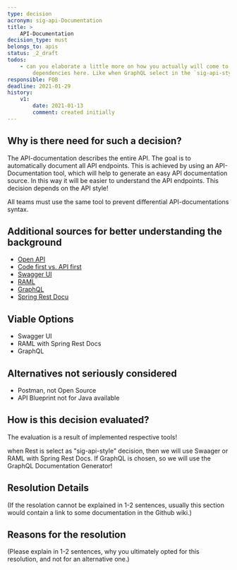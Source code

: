 ```yaml
---
type: decision
acronym: sig-api-Documentation 
title: >
    API-Documentation
decision_type: must
belongs_to: apis
status: _2_draft
todos:
    - can you elaborate a little more on how you actually will come to a decision proposal? E.g. by giving the 
        dependencies here. Like when GraphQL select in the `sig-api-style` decision, then ... etc.
responsible: FOB
deadline: 2021-01-29
history:
    v1:
        date: 2021-01-13
        comment: created initially
---
```


## Why is there need for such a decision?
The API-documentation describes the entire
API. The goal is to automatically document all API endpoints. This is achieved by using an API-Documentation tool, which will help to generate an easy API documentation source.
In this way it will be easier to understand the API endpoints. This decision depends on the API style!

All teams must use the same tool to prevent differential API-documentations syntax.

## Additional sources for better understanding the background

* [Open API](https://entwickler.de/online/development/einstieg-in-openapi-v3-579830417.html)
* [Code first vs. API first](https://apisyouwonthate.com/blog/api-design-first-vs-code-first)
* [Swagger UI](https://swagger.io/tools/swagger-ui/)
* [RAML](https://raml.org/)
* [GraphQL](https://nordicapis.com/graphql-documentation-generators-explorers-and-tools/)
* [Spring Rest Docu](https://spring.io/projects/spring-restdocs)

## Viable Options

* Swagger UI
* RAML with Spring Rest Docs
* GraphQL

## Alternatives not seriously considered

* Postman, not Open Source
* API Blueprint not for Java available 

## How is this decision evaluated?

The evaluation is a result of implemented respective tools!

when Rest is select as "sig-api-style" decision, then we will use Swaager or RAML with Spring Rest Docs. If GraphQL is chosen, so we will use the GraphQL Documentation Generator!
 
## Resolution Details

(If the resolation cannot be explained in 1-2 sentences, usually this section would contain a link to some
documentation in the Github wiki.)


## Reasons for the resolution

(Please explain in 1-2 sentences, why you ultimately opted for this resolution, and not for an alternative one.)

